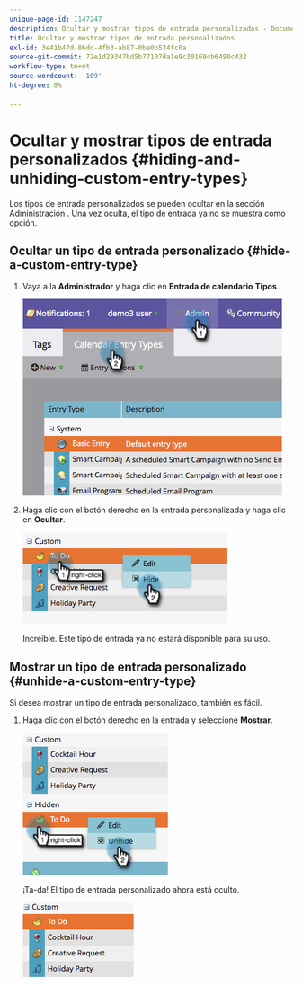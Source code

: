 ```yaml
---
unique-page-id: 1147247
description: Ocultar y mostrar tipos de entrada personalizados - Documentos de Marketo - Documentación del producto
title: Ocultar y mostrar tipos de entrada personalizados
exl-id: 3e41b47d-86dd-4fb3-ab87-0be0b534fc0a
source-git-commit: 72e1d29347bd5b77107da1e9c30169cb6490c432
workflow-type: tm+mt
source-wordcount: '109'
ht-degree: 0%

---
```


# Ocultar y mostrar tipos de entrada personalizados {#hiding-and-unhiding-custom-entry-types}

Los tipos de entrada personalizados se pueden ocultar en la sección Administración . Una vez oculta, el tipo de entrada ya no se muestra como opción.

## Ocultar un tipo de entrada personalizado {#hide-a-custom-entry-type}

1. Vaya a la **Administrador** y haga clic en **Entrada de calendario** **Tipos**.

   ![](assets/image2014-9-24-10-3a11-3a49.png)

1. Haga clic con el botón derecho en la entrada personalizada y haga clic en **Ocultar**.

   ![](assets/image2014-9-24-10-3a11-3a54.png)

   Increíble. Este tipo de entrada ya no estará disponible para su uso.

## Mostrar un tipo de entrada personalizado {#unhide-a-custom-entry-type}

Si desea mostrar un tipo de entrada personalizado, también es fácil.

1. Haga clic con el botón derecho en la entrada y seleccione **Mostrar**.

   ![](assets/image2014-9-24-10-3a12-3a14.png)

   ¡Ta-da! El tipo de entrada personalizado ahora está oculto.

   ![](assets/image2014-9-24-10-3a12-3a19.png)
